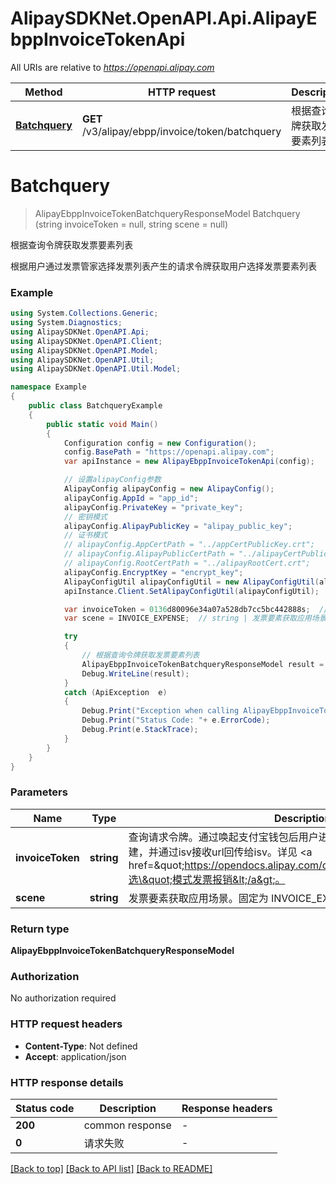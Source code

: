 # AlipaySDKNet.OpenAPI.Api.AlipayEbppInvoiceTokenApi

All URIs are relative to *https://openapi.alipay.com*

Method | HTTP request | Description
------------- | ------------- | -------------
[**Batchquery**](AlipayEbppInvoiceTokenApi.md#batchquery) | **GET** /v3/alipay/ebpp/invoice/token/batchquery | 根据查询令牌获取发票要素列表


<a name="batchquery"></a>
# **Batchquery**
> AlipayEbppInvoiceTokenBatchqueryResponseModel Batchquery (string invoiceToken = null, string scene = null)

根据查询令牌获取发票要素列表

根据用户通过发票管家选择发票列表产生的请求令牌获取用户选择发票要素列表

### Example
```csharp
using System.Collections.Generic;
using System.Diagnostics;
using AlipaySDKNet.OpenAPI.Api;
using AlipaySDKNet.OpenAPI.Client;
using AlipaySDKNet.OpenAPI.Model;
using AlipaySDKNet.OpenAPI.Util;
using AlipaySDKNet.OpenAPI.Util.Model;

namespace Example
{
    public class BatchqueryExample
    {
        public static void Main()
        {
            Configuration config = new Configuration();
            config.BasePath = "https://openapi.alipay.com";
            var apiInstance = new AlipayEbppInvoiceTokenApi(config);

            // 设置alipayConfig参数
            AlipayConfig alipayConfig = new AlipayConfig();
            alipayConfig.AppId = "app_id";
            alipayConfig.PrivateKey = "private_key";
            // 密钥模式
            alipayConfig.AlipayPublicKey = "alipay_public_key";
            // 证书模式
            // alipayConfig.AppCertPath = "../appCertPublicKey.crt";
            // alipayConfig.AlipayPublicCertPath = "../alipayCertPublicKey_RSA2.crt";
            // alipayConfig.RootCertPath = "../alipayRootCert.crt";
            alipayConfig.EncryptKey = "encrypt_key";
            AlipayConfigUtil alipayConfigUtil = new AlipayConfigUtil(alipayConfig);
            apiInstance.Client.SetAlipayConfigUtil(alipayConfigUtil);

            var invoiceToken = 0136d80096e34a07a528db7cc5bc442888s;  // string | 查询请求令牌。通过唤起支付宝钱包后用户进入发票管家选择发票列表后创建，并通过isv接收url回传给isv。详见 <a href=\"https://opendocs.alipay.com/open/01m6z5\">\"选\"模式发票报销</a>。 (optional) 
            var scene = INVOICE_EXPENSE;  // string | 发票要素获取应用场景。固定为 INVOICE_EXPENSE 表示发票报销。 (optional) 

            try
            {
                // 根据查询令牌获取发票要素列表
                AlipayEbppInvoiceTokenBatchqueryResponseModel result = apiInstance.Batchquery(invoiceToken, scene);
                Debug.WriteLine(result);
            }
            catch (ApiException  e)
            {
                Debug.Print("Exception when calling AlipayEbppInvoiceTokenApi.Batchquery: " + e.Message );
                Debug.Print("Status Code: "+ e.ErrorCode);
                Debug.Print(e.StackTrace);
            }
        }
    }
}
```

### Parameters

Name | Type | Description  | Notes
------------- | ------------- | ------------- | -------------
 **invoiceToken** | **string**| 查询请求令牌。通过唤起支付宝钱包后用户进入发票管家选择发票列表后创建，并通过isv接收url回传给isv。详见 &lt;a href&#x3D;\&quot;https://opendocs.alipay.com/open/01m6z5\&quot;&gt;\&quot;选\&quot;模式发票报销&lt;/a&gt;。 | [optional] 
 **scene** | **string**| 发票要素获取应用场景。固定为 INVOICE_EXPENSE 表示发票报销。 | [optional] 

### Return type

**AlipayEbppInvoiceTokenBatchqueryResponseModel**

### Authorization

No authorization required

### HTTP request headers

 - **Content-Type**: Not defined
 - **Accept**: application/json


### HTTP response details
| Status code | Description | Response headers |
|-------------|-------------|------------------|
| **200** | common response |  -  |
| **0** | 请求失败 |  -  |

[[Back to top]](#) [[Back to API list]](../README.md#documentation-for-api-endpoints) [[Back to README]](../README.md)

